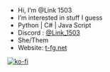 - Hi, I’m @Link 1503
- I’m interested in stuff I guess
- Python | C# | Java Script
- Discord : [@Link_1503](https://discord.com/users/437310799258583050)
- She/Them
- Website: [t-fg.net](https://www.t-fg.net/@link_1503)

[![ko-fi](https://ko-fi.com/img/githubbutton_sm.svg)](https://ko-fi.com/E1E2R5OGD)

